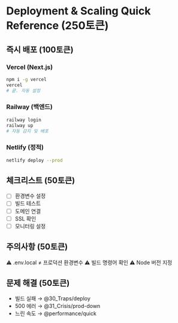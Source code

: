 # Deployment & Scaling Quick Reference (250토큰)

## 즉시 배포 (100토큰)
### Vercel (Next.js)
```bash
npm i -g vercel
vercel
# 끝. 자동 설정
```

### Railway (백엔드)
```bash
railway login
railway up
# 자동 감지 및 배포
```

### Netlify (정적)
```bash
netlify deploy --prod
```

## 체크리스트 (50토큰)
- [ ] 환경변수 설정
- [ ] 빌드 테스트
- [ ] 도메인 연결
- [ ] SSL 확인
- [ ] 모니터링 설정

## 주의사항 (50토큰)
⚠️ .env.local ≠ 프로덕션 환경변수
⚠️ 빌드 명령어 확인
⚠️ Node 버전 지정

## 문제 해결 (50토큰)
- 빌드 실패 → @30_Traps/deploy
- 500 에러 → @31_Crisis/prod-down
- 느린 속도 → @performance/quick